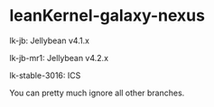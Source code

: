 leanKernel-galaxy-nexus
=======================

lk-jb: Jellybean v4.1.x

lk-jb-mr1: Jellybean v4.2.x

lk-stable-3016: ICS


You can pretty much ignore all other branches.
